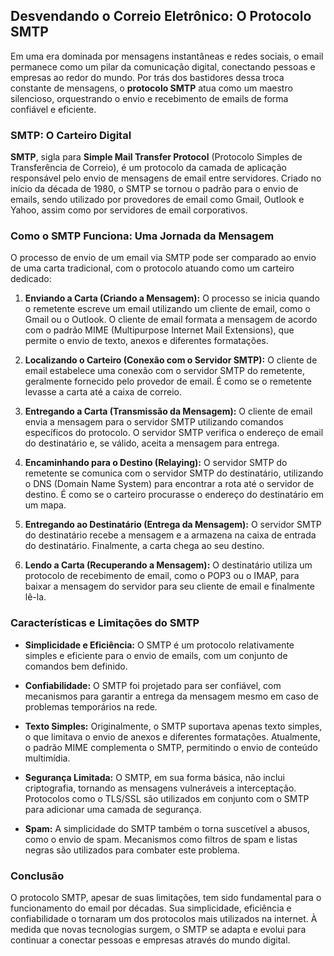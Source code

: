 ## Desvendando o Correio Eletrônico: O Protocolo SMTP

Em uma era dominada por mensagens instantâneas e redes sociais, o email permanece como um pilar da comunicação digital, conectando pessoas e empresas ao redor do mundo. Por trás dos bastidores dessa troca constante de mensagens, o **protocolo SMTP** atua como um maestro silencioso, orquestrando o envio e recebimento de emails de forma confiável e eficiente.

### SMTP: O Carteiro Digital

**SMTP**, sigla para **Simple Mail Transfer Protocol** (Protocolo Simples de Transferência de Correio), é um protocolo da camada de aplicação responsável pelo envio de mensagens de email entre servidores. Criado no início da década de 1980, o SMTP se tornou o padrão para o envio de emails, sendo utilizado por provedores de email como Gmail, Outlook e Yahoo, assim como por servidores de email corporativos.

### Como o SMTP Funciona: Uma Jornada da Mensagem

O processo de envio de um email via SMTP pode ser comparado ao envio de uma carta tradicional, com o protocolo atuando como um carteiro dedicado:

1. **Enviando a Carta (Criando a Mensagem):** O processo se inicia quando o remetente escreve um email utilizando um cliente de email, como o Gmail ou o Outlook. O cliente de email formata a mensagem de acordo com o padrão MIME (Multipurpose Internet Mail Extensions), que permite o envio de texto, anexos e diferentes formatações.

2. **Localizando o Carteiro (Conexão com o Servidor SMTP):** O cliente de email estabelece uma conexão com o servidor SMTP do remetente, geralmente fornecido pelo provedor de email. É como se o remetente levasse a carta até a caixa de correio.

3. **Entregando a Carta (Transmissão da Mensagem):** O cliente de email envia a mensagem para o servidor SMTP utilizando comandos específicos do protocolo. O servidor SMTP verifica o endereço de email do destinatário e, se válido, aceita a mensagem para entrega.

4. **Encaminhando para o Destino (Relaying):** O servidor SMTP do remetente se comunica com o servidor SMTP do destinatário, utilizando o DNS (Domain Name System) para encontrar a rota até o servidor de destino. É como se o carteiro procurasse o endereço do destinatário em um mapa.

5. **Entregando ao Destinatário (Entrega da Mensagem):** O servidor SMTP do destinatário recebe a mensagem e a armazena na caixa de entrada do destinatário. Finalmente, a carta chega ao seu destino.

6. **Lendo a Carta (Recuperando a Mensagem):** O destinatário utiliza um protocolo de recebimento de email, como o POP3 ou o IMAP, para baixar a mensagem do servidor para seu cliente de email e finalmente lê-la.

### Características e Limitações do SMTP

* **Simplicidade e Eficiência:** O SMTP é um protocolo relativamente simples e eficiente para o envio de emails, com um conjunto de comandos bem definido.

* **Confiabilidade:**  O SMTP foi projetado para ser confiável, com mecanismos para garantir a entrega da mensagem mesmo em caso de problemas temporários na rede.

* **Texto Simples:** Originalmente, o SMTP suportava apenas texto simples, o que limitava o envio de anexos e diferentes formatações. Atualmente, o padrão MIME complementa o SMTP, permitindo o envio de conteúdo multimídia.

* **Segurança Limitada:** O SMTP, em sua forma básica, não inclui criptografia, tornando as mensagens vulneráveis a interceptação. Protocolos como o TLS/SSL são utilizados em conjunto com o SMTP para adicionar uma camada de segurança.

* **Spam:**  A simplicidade do SMTP também o torna suscetível a abusos, como o envio de spam. Mecanismos como filtros de spam e listas negras são utilizados para combater este problema.

### Conclusão

O protocolo SMTP, apesar de suas limitações, tem sido fundamental para o funcionamento do email por décadas. Sua simplicidade, eficiência e confiabilidade o tornaram um dos protocolos mais utilizados na internet. À medida que novas tecnologias surgem, o SMTP se adapta e evolui para continuar a conectar pessoas e empresas através do mundo digital.
